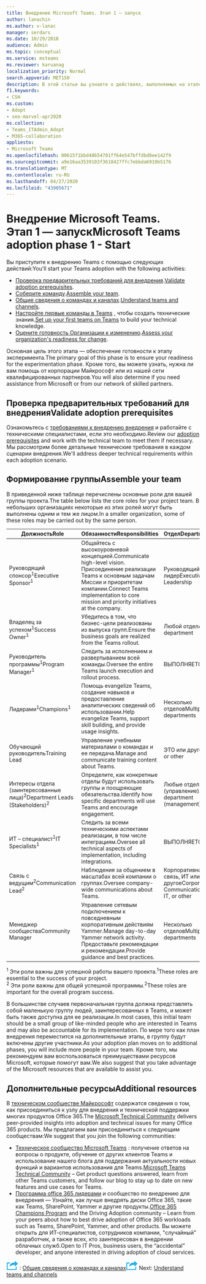 ```yaml
---
title: Внедрение Microsoft Teams. Этап 1 — запуск
author: lanachin
ms.author: v-lanac
manager: serdars
ms.date: 10/29/2018
audience: Admin
ms.topic: conceptual
ms.service: msteams
ms.reviewer: karuanag
localization_priority: Normal
search.appverid: MET150
description: В этой статье вы узнаете о действиях, выполняемых на этапе запуска приложения Microsoft Teams для внедрения.
f1.keywords:
- CSH
ms.custom:
- Adopt
- seo-marvel-apr2020
ms.collection:
- Teams_ITAdmin_Adopt
- M365-collaboration
appliesto:
- Microsoft Teams
ms.openlocfilehash: 00615f1bbd48654701ff64e547bffdbd8ee142f9
ms.sourcegitcommit: a9e16aa3539103f3618427ffc7ebbda6919b5176
ms.translationtype: MT
ms.contentlocale: ru-RU
ms.lasthandoff: 04/27/2020
ms.locfileid: "43905671"
---
```

# <a name="microsoft-teams-adoption-phase-1---start"></a><span data-ttu-id="c0939-103">Внедрение Microsoft Teams. Этап 1 — запуск</span><span class="sxs-lookup"><span data-stu-id="c0939-103">Microsoft Teams adoption phase 1 - Start</span></span>

<span data-ttu-id="c0939-104">Вы приступите к внедрению Teams с помощью следующих действий:</span><span class="sxs-lookup"><span data-stu-id="c0939-104">You'll start your Teams adoption with the following activities:</span></span>

- <span data-ttu-id="c0939-105">[Проверка предварительных требований для внедрения](#validate-adoption-prerequisites).</span><span class="sxs-lookup"><span data-stu-id="c0939-105">[Validate adoption prerequisites](#validate-adoption-prerequisites).</span></span>
- <span data-ttu-id="c0939-106">[Соберите команду](#assemble-your-team).</span><span class="sxs-lookup"><span data-stu-id="c0939-106">[Assemble your team](#assemble-your-team).</span></span>
- <span data-ttu-id="c0939-107">[Общие сведения о командах и каналах](teams-adoption-understand-teams-and-channels.md).</span><span class="sxs-lookup"><span data-stu-id="c0939-107">[Understand teams and channels](teams-adoption-understand-teams-and-channels.md).</span></span>
- <span data-ttu-id="c0939-108">[Настройте первые команды в Teams](teams-adoption-your-first-teams.md) , чтобы создать технические знания.</span><span class="sxs-lookup"><span data-stu-id="c0939-108">[Set up your first teams on Teams](teams-adoption-your-first-teams.md) to build your technical knowledge.</span></span>
- <span data-ttu-id="c0939-109">[Оцените готовность Организации к изменению](teams-adoption-assess-readiness.md).</span><span class="sxs-lookup"><span data-stu-id="c0939-109">[Assess your organization's readiness for change](teams-adoption-assess-readiness.md).</span></span>

<span data-ttu-id="c0939-110">Основная цель этого этапа — обеспечение готовности к этапу эксперимента.</span><span class="sxs-lookup"><span data-stu-id="c0939-110">The primary goal of this phase is to ensure your readiness for the experimentation phase.</span></span> <span data-ttu-id="c0939-111">Кроме того, вы можете узнать, нужна ли вам помощь от корпорации Майкрософт или из нашей сети квалифицированных партнеров.</span><span class="sxs-lookup"><span data-stu-id="c0939-111">You will also determine if you need assistance from Microsoft or from our network of skilled partners.</span></span>  

## <a name="validate-adoption-prerequisites"></a><span data-ttu-id="c0939-112">Проверка предварительных требований для внедрения</span><span class="sxs-lookup"><span data-stu-id="c0939-112">Validate adoption prerequisites</span></span>

<span data-ttu-id="c0939-113">Ознакомьтесь с [требованиями к внедрению внедрения](teams-adoption-get-started.md#adoption-prerequisites) и работайте с техническими специалистами, если это необходимо.</span><span class="sxs-lookup"><span data-stu-id="c0939-113">Review our [adoption prerequisites](teams-adoption-get-started.md#adoption-prerequisites) and work with the technical team to meet them if necessary.</span></span> <span data-ttu-id="c0939-114">Мы рассмотрим более детальные технические требования в каждом сценарии внедрения.</span><span class="sxs-lookup"><span data-stu-id="c0939-114">We'll address deeper technical requirements within each adoption scenario.</span></span>

## <a name="assemble-your-team"></a><span data-ttu-id="c0939-115">Формирование группы</span><span class="sxs-lookup"><span data-stu-id="c0939-115">Assemble your team</span></span>

<span data-ttu-id="c0939-116">В приведенной ниже таблице перечислены основные роли для вашей группы проекта.</span><span class="sxs-lookup"><span data-stu-id="c0939-116">The table below lists the core roles for your project team.</span></span> <span data-ttu-id="c0939-117">В небольших организациях некоторые из этих ролей могут быть выполнены одним и тем же лицом.</span><span class="sxs-lookup"><span data-stu-id="c0939-117">In a smaller organization, some of these roles may be carried out by the same person.</span></span>

| <span data-ttu-id="c0939-118">Должность</span><span class="sxs-lookup"><span data-stu-id="c0939-118">Role</span></span> | <span data-ttu-id="c0939-119">Обязанности</span><span class="sxs-lookup"><span data-stu-id="c0939-119">Responsibilities</span></span> | <span data-ttu-id="c0939-120">Отдел</span><span class="sxs-lookup"><span data-stu-id="c0939-120">Department</span></span> |
| ---- | ---------------- | ---------- |
| <span data-ttu-id="c0939-121">Руководящий спонсор<sup>1</sup></span><span class="sxs-lookup"><span data-stu-id="c0939-121">Executive Sponsor<sup>1</sup></span></span> | <span data-ttu-id="c0939-122">Общайтесь с высокоуровневой концепцией.</span><span class="sxs-lookup"><span data-stu-id="c0939-122">Communicate high-level vision.</span></span> <span data-ttu-id="c0939-123">Присоединение реализации Teams к основным задачам Миссии и приоритетам компании.</span><span class="sxs-lookup"><span data-stu-id="c0939-123">Connect Teams implementation to core mission and priority initiatives at the company.</span></span> | <span data-ttu-id="c0939-124">Руководящий лидер</span><span class="sxs-lookup"><span data-stu-id="c0939-124">Executive Leadership</span></span> |
| <span data-ttu-id="c0939-125">Владелец за успехом<sup>1</sup></span><span class="sxs-lookup"><span data-stu-id="c0939-125">Success Owner<sup>1</sup></span></span> | <span data-ttu-id="c0939-126">Убедитесь в том, что бизнес-цели реализованы из выпуска групп.</span><span class="sxs-lookup"><span data-stu-id="c0939-126">Ensure the business goals are realized from the Teams rollout.</span></span> | <span data-ttu-id="c0939-127">Любой отдел</span><span class="sxs-lookup"><span data-stu-id="c0939-127">Any department</span></span> |
| <span data-ttu-id="c0939-128">Руководитель программы<sup>1</sup></span><span class="sxs-lookup"><span data-stu-id="c0939-128">Program Manager<sup>1</sup></span></span> | <span data-ttu-id="c0939-129">Следить за исполнением и развертыванием всей команды.</span><span class="sxs-lookup"><span data-stu-id="c0939-129">Oversee the entire Teams launch execution and rollout process.</span></span> | <span data-ttu-id="c0939-130">ВЫПОЛНЯЕТСЯ</span><span class="sxs-lookup"><span data-stu-id="c0939-130">IT</span></span> |
| <span data-ttu-id="c0939-131">Лидерами<sup>1</sup></span><span class="sxs-lookup"><span data-stu-id="c0939-131">Champions<sup>1</sup></span></span> | <span data-ttu-id="c0939-132">Помощь evangelize Teams, создание навыков и предоставление аналитических сведений об использовании.</span><span class="sxs-lookup"><span data-stu-id="c0939-132">Help evangelize Teams, support skill building, and provide usage insights.</span></span> | <span data-ttu-id="c0939-133">Несколько отделов</span><span class="sxs-lookup"><span data-stu-id="c0939-133">Multiple departments</span></span> |
| <span data-ttu-id="c0939-134">Обучающий руководитель</span><span class="sxs-lookup"><span data-stu-id="c0939-134">Training Lead</span></span> | <span data-ttu-id="c0939-135">Управление учебными материалами о командах и ее передача.</span><span class="sxs-lookup"><span data-stu-id="c0939-135">Manage and communicate training content about Teams.</span></span> | <span data-ttu-id="c0939-136">ЭТО или другое</span><span class="sxs-lookup"><span data-stu-id="c0939-136">IT or other</span></span> |
| <span data-ttu-id="c0939-137">Интересы отдела (заинтересованные лица)<sup>2</sup></span><span class="sxs-lookup"><span data-stu-id="c0939-137">Department Leads (Stakeholders)<sup>2</sup></span></span> | <span data-ttu-id="c0939-138">Определите, как конкретные отделы будут использовать группы и поощряющие обязательства.</span><span class="sxs-lookup"><span data-stu-id="c0939-138">Identify how specific departments will use Teams and encourage engagement.</span></span> | <span data-ttu-id="c0939-139">Любые отделы (управление)</span><span class="sxs-lookup"><span data-stu-id="c0939-139">Any department (management)</span></span> |
| <span data-ttu-id="c0939-140">ИТ – специалист<sup>1</sup></span><span class="sxs-lookup"><span data-stu-id="c0939-140">IT Specialists<sup>1</sup></span></span> | <span data-ttu-id="c0939-141">Следить за всеми техническими аспектами реализации, в том числе интеграциям.</span><span class="sxs-lookup"><span data-stu-id="c0939-141">Oversee all technical aspects of implementation, including integrations.</span></span> | <span data-ttu-id="c0939-142">ВЫПОЛНЯЕТСЯ</span><span class="sxs-lookup"><span data-stu-id="c0939-142">IT</span></span> |
| <span data-ttu-id="c0939-143">Связь с ведущим<sup>2</sup></span><span class="sxs-lookup"><span data-stu-id="c0939-143">Communication Lead<sup>2</sup></span></span> | <span data-ttu-id="c0939-144">Наблюдения за общением в масштабах всей компании о группах.</span><span class="sxs-lookup"><span data-stu-id="c0939-144">Oversee company-wide communications about Teams.</span></span> | <span data-ttu-id="c0939-145">Корпоративная связь, ИТ или другое</span><span class="sxs-lookup"><span data-stu-id="c0939-145">Corporate Communications, IT, or other</span></span> |
| <span data-ttu-id="c0939-146">Менеджер сообщества</span><span class="sxs-lookup"><span data-stu-id="c0939-146">Community Manager</span></span> | <span data-ttu-id="c0939-147">Управление сетевым подключением к повседневным корпоративным действиям Yammer.</span><span class="sxs-lookup"><span data-stu-id="c0939-147">Manage day-to-day Yammer network activity.</span></span> <span data-ttu-id="c0939-148">Предоставьте рекомендации и рекомендации.</span><span class="sxs-lookup"><span data-stu-id="c0939-148">Provide guidance and best practices.</span></span> | <span data-ttu-id="c0939-149">Несколько отделов</span><span class="sxs-lookup"><span data-stu-id="c0939-149">Multiple departments</span></span> |

<span data-ttu-id="c0939-150"><sup>1</sup> Эти роли важны для успешной работы вашего проекта.</span><span class="sxs-lookup"><span data-stu-id="c0939-150"><sup>1</sup>These roles are essential to the success of your project.</span></span></br>
<span data-ttu-id="c0939-151"><sup>2</sup> Эти роли важны для общей успешной программы.</span><span class="sxs-lookup"><span data-stu-id="c0939-151"><sup>2</sup>These roles are important for the overall program success.</span></span>

<span data-ttu-id="c0939-152">В большинстве случаев первоначальная группа должна представлять собой маленькую группу людей, заинтересованных в Teams, и может быть также доступна для ее реализации.</span><span class="sxs-lookup"><span data-stu-id="c0939-152">In most cases, this initial team should be a small group of like-minded people who are interested in Teams and may also be accountable for its implementation.</span></span> <span data-ttu-id="c0939-153">По мере того как план внедрения переместится на дополнительные этапы, в группу будут включены другие участники.</span><span class="sxs-lookup"><span data-stu-id="c0939-153">As your adoption plan moves on to additional phases, you will include more people in your team.</span></span> <span data-ttu-id="c0939-154">Кроме того, мы рекомендуем вам воспользоваться преимуществами ресурсов Microsoft, которые помогут вам.</span><span class="sxs-lookup"><span data-stu-id="c0939-154">We also suggest that you take advantage of the Microsoft resources that are available to assist you.</span></span> 

## <a name="additional-resources"></a><span data-ttu-id="c0939-155">Дополнительные ресурсы</span><span class="sxs-lookup"><span data-stu-id="c0939-155">Additional resources</span></span>

<span data-ttu-id="c0939-156">В [техническом сообществе Майкрософт](https://aka.ms/TechCommunity) содержатся сведения о том, как присоединиться к узлу для внедрения и технической поддержки многих продуктов Office 365.</span><span class="sxs-lookup"><span data-stu-id="c0939-156">The [Microsoft Technical Community](https://aka.ms/TechCommunity) delivers peer-provided insights into adoption and technical issues for many Office 365 products.</span></span> <span data-ttu-id="c0939-157">Мы предлагаем вам присоединиться к следующим сообществам:</span><span class="sxs-lookup"><span data-stu-id="c0939-157">We suggest that you join the following communities:</span></span>

- <span data-ttu-id="c0939-158">[Техническое сообщество Microsoft Teams](https://aka.ms/TeamsCommunity) : получение ответов на вопросы о продукте, обучение от других клиентов Teams и использование нашего блога для поддержания актуальности новых функций и вариантов использования для Teams.</span><span class="sxs-lookup"><span data-stu-id="c0939-158">[Microsoft Teams Technical Community](https://aka.ms/TeamsCommunity) – Get product questions answered, learn from other Teams customers, and follow our blog to stay up to date on new features and use cases for Teams.</span></span> 
- <span data-ttu-id="c0939-159">[Программа office 365 лидерами](https://aka.ms/O365Champions) и сообщество по внедрению для внедрения — Узнайте, как лучше внедрять диски Office 365, такие как Teams, SharePoint, Yammer и другие продукты.</span><span class="sxs-lookup"><span data-stu-id="c0939-159">[Office 365 Champions Program](https://aka.ms/O365Champions) and the Driving Adoption community – Learn from your peers about how to best drive adoption of Office 365 workloads such as Teams, SharePoint, Yammer, and other products.</span></span> <span data-ttu-id="c0939-160">Вы можете открыть для ИТ-специалистов, сотрудников компании, "случайный" разработчик, а также всех, кто заинтересован в внедрении облачных служб.</span><span class="sxs-lookup"><span data-stu-id="c0939-160">Open to IT Pros, business users, the “accidental” developer, and anyone interested in driving adoption of cloud services.</span></span>  


<span data-ttu-id="c0939-161">![Значок, представляющий следующий шаг](media/teams-adoption-next-icon.png) : [Общие сведения о командах и каналах](teams-adoption-understand-teams-and-channels.md)</span><span class="sxs-lookup"><span data-stu-id="c0939-161">![An icon representing the next step](media/teams-adoption-next-icon.png) Next: [Understand teams and channels](teams-adoption-understand-teams-and-channels.md)</span></span>
